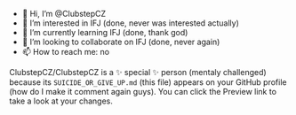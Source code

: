 - 👋 Hi, I’m @ClubstepCZ
- 👀 I’m interested in IFJ (done, never was interested actually)
- 🌱 I’m currently learning IFJ (done, thank god)
- 💞️ I’m looking to collaborate on IFJ (done, never again)
- 📫 How to reach me: no
  
ClubstepCZ/ClubstepCZ is a ✨ special ✨ person (mentaly challenged) because its `SUICIDE_OR_GIVE_UP.md` (this file) appears on your GitHub profile (how do I make it comment again guys).
You can click the Preview link to take a look at your changes.
